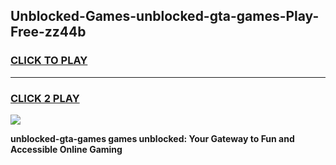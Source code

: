 
## Unblocked-Games-unblocked-gta-games-Play-Free-zz44b
<h3>
<a href="https://premium76.site?title=unblocked-gta-games&ref=19M">CLICK TO PLAY</a></h3>
<hr>

<h3>
<a href="https://premium76.site?title=unblocked-gta-games&ref=19M">CLICK 2 PLAY</a>
  
</h3>

<a href="https://premium76.site?title=unblocked-gta-games&ref=19M"><img src="https://clearcache.store/games.png"></a>


**unblocked-gta-games games unblocked: Your Gateway to Fun and Accessible Online Gaming**
